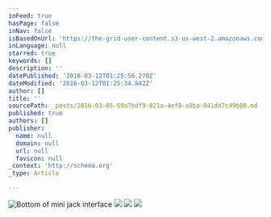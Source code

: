 ```yaml
---
inFeed: true
hasPage: false
inNav: false
isBasedOnUrl: 'https://the-grid-user-content.s3-us-west-2.amazonaws.com/5153fa6f-ac62-40c0-8f38-d1f2405684ad.png'
inLanguage: null
starred: true
keywords: []
description: ''
datePublished: '2016-03-12T01:25:56.270Z'
dateModified: '2016-03-12T01:25:34.842Z'
author: []
title: ''
sourcePath: _posts/2016-03-05-59a7bdf9-021a-4ef8-a5ba-041dd7c49b80.md
published: true
authors: []
publisher:
  name: null
  domain: null
  url: null
  favicon: null
_context: 'http://schema.org'
_type: Article

---
```

![Bottom of mini jack interface](https://s3-us-west-2.amazonaws.com/the-grid-img/p/26a16dd833c168c8e5a4323f0525dc80e50ae8ed.png)
![](https://the-grid-user-content.s3-us-west-2.amazonaws.com/08785272-5aec-445c-9772-4c2aa20d10c5.png)
![](https://the-grid-user-content.s3-us-west-2.amazonaws.com/b7581227-2e89-49ce-a76a-39fd0a376c22.png)
![](https://s3-us-west-2.amazonaws.com/the-grid-img/p/aaab5e4aa35467af58c1a1f6561c40850a5330e5.png)